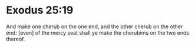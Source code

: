 # Exodus 25:19

And make one cherub on the one end, and the other cherub on the other end: [even] of the mercy seat shall ye make the cherubims on the two ends thereof.